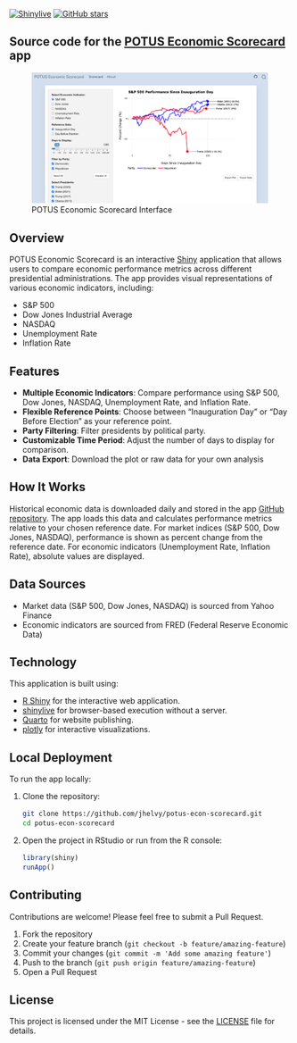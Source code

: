 
<!-- README.md is generated from README.Rmd. Please edit that file -->

[![Shinylive](https://img.shields.io/badge/Shinylive-2.0.0-blue)](https://posit.co/blog/shinylive-for-r/)
[![GitHub
stars](https://img.shields.io/github/stars/jhelvy/potus-econ-scorecard?style=social)](https://github.com/jhelvy/potus-econ-scorecard)

## Source code for the [POTUS Economic Scorecard](https://jhelvy.github.io/potus-econ-scorecard/) app

<figure>
<img
src="https://raw.githubusercontent.com/jhelvy/potus-econ-scorecard/main/screenshot.png"
alt="POTUS Economic Scorecard Interface" />
<figcaption aria-hidden="true">POTUS Economic Scorecard
Interface</figcaption>
</figure>

## Overview

POTUS Economic Scorecard is an interactive
[Shiny](https://shiny.posit.co/) application that allows users to
compare economic performance metrics across different presidential
administrations. The app provides visual representations of various
economic indicators, including:

- S&P 500
- Dow Jones Industrial Average
- NASDAQ
- Unemployment Rate
- Inflation Rate

## Features

- **Multiple Economic Indicators**: Compare performance using S&P 500,
  Dow Jones, NASDAQ, Unemployment Rate, and Inflation Rate.
- **Flexible Reference Points**: Choose between “Inauguration Day” or
  “Day Before Election” as your reference point.
- **Party Filtering**: Filter presidents by political party.
- **Customizable Time Period**: Adjust the number of days to display for
  comparison.
- **Data Export**: Download the plot or raw data for your own analysis

## How It Works

Historical economic data is downloaded daily and stored in the app
[GitHub repository](https://github.com/jhelvy/potus-econ-scorecard). The
app loads this data and calculates performance metrics relative to your
chosen reference date. For market indices (S&P 500, Dow Jones, NASDAQ),
performance is shown as percent change from the reference date. For
economic indicators (Unemployment Rate, Inflation Rate), absolute values
are displayed.

## Data Sources

- Market data (S&P 500, Dow Jones, NASDAQ) is sourced from Yahoo Finance
- Economic indicators are sourced from FRED (Federal Reserve Economic
  Data)

## Technology

This application is built using:

- [R Shiny](https://shiny.posit.co/) for the interactive web
  application.
- [shinylive](https://posit-dev.github.io/r-shinylive/) for
  browser-based execution without a server.
- [Quarto](https://quarto.org/) for website publishing.
- [plotly](https://plotly.com/r/) for interactive visualizations.

## Local Deployment

To run the app locally:

1.  Clone the repository:

    ``` bash
    git clone https://github.com/jhelvy/potus-econ-scorecard.git
    cd potus-econ-scorecard
    ```

2.  Open the project in RStudio or run from the R console:

    ``` r
    library(shiny)
    runApp()
    ```

## Contributing

Contributions are welcome! Please feel free to submit a Pull Request.

1.  Fork the repository
2.  Create your feature branch
    (`git checkout -b feature/amazing-feature`)
3.  Commit your changes (`git commit -m 'Add some amazing feature'`)
4.  Push to the branch (`git push origin feature/amazing-feature`)
5.  Open a Pull Request

## License

This project is licensed under the MIT License - see the
[LICENSE](LICENSE) file for details.
